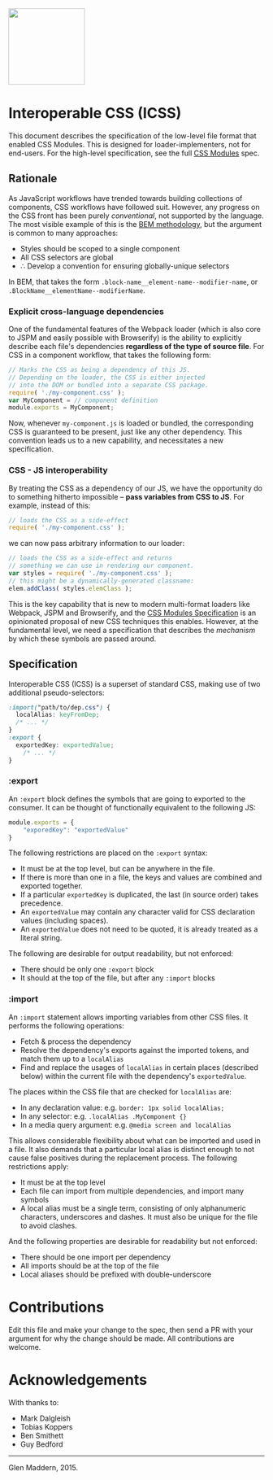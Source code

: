 <img src="https://raw.githubusercontent.com/css-modules/logos/master/css-modules-logo.png" width="150" height="150" />

# Interoperable CSS (ICSS)

This document describes the specification of the low-level file format that enabled CSS Modules. This is designed for loader-implementers, not for end-users. For the high-level specification, see the full [CSS Modules](https://github.com/css-modules/css-modules/blob/master/README.md) spec.

## Rationale

As JavaScript workflows have trended towards building collections of components, CSS workflows have followed suit. However, any progress on the CSS front has been purely *conventional*, not supported by the language. The most visible example of this is the [BEM methodology](http://csswizardry.com/2013/01/mindbemding-getting-your-head-round-bem-syntax/), but the argument is common to many approaches:

- Styles should be scoped to a single component
- All CSS selectors are global
- ∴ Develop a convention for ensuring globally-unique selectors

In BEM, that takes the form `.block-name__element-name--modifier-name`, or `.BlockName__elementName--modifierName`.

### Explicit cross-language dependencies

One of the fundamental features of the Webpack loader (which is also core to JSPM and easily possible with Browserify) is the ability to explicitly describe each file's dependencies **regardless of the type of source file**. For CSS in a component workflow, that takes the following form:

```js
// Marks the CSS as being a dependency of this JS.
// Depending on the loader, the CSS is either injected
// into the DOM or bundled into a separate CSS package.
require( './my-component.css' );
var MyComponent = // component definition
module.exports = MyComponent;
```

Now, whenever `my-component.js` is loaded or bundled, the corresponding CSS is guaranteed to be present, just like any other dependency. This convention leads us to a new capability, and necessitates a new specification.

### CSS - JS interoperability

By treating the CSS as a dependency of our JS, we have the opportunity do to something hitherto impossible – **pass variables from CSS to JS**. For example, instead of this:

```js
// loads the CSS as a side-effect
require( './my-component.css' );
```

we can now pass arbitrary information to our loader:

```js
// loads the CSS as a side-effect and returns
// something we can use in rendering our component.
var styles = require( './my-component.css' );
// this might be a dynamically-generated classname:
elem.addClass( styles.elemClass );
```

This is the key capability that is new to modern multi-format loaders like Webpack, JSPM and Browserify, and the [CSS Modules Specification](https://github.com/css-modules/css-modules/blob/master/README.md) is an opinionated proposal of new CSS techniques this enables. However, at the fundamental level, we need a specification that describes the *mechanism* by which these symbols are passed around.

## Specification

Interoperable CSS (ICSS) is a superset of standard CSS, making use of two additional pseudo-selectors:

```css
:import("path/to/dep.css") {
  localAlias: keyFromDep;
  /* ... */
}
:export {
  exportedKey: exportedValue;
	/* ... */
}
```

### :export

An `:export` block defines the symbols that are going to exported to the consumer. It can be thought of functionally equivalent to the following JS:

```js
module.exports = {
	"exporedKey": "exportedValue"
}
```

The following restrictions are placed on the `:export` syntax:

- It must be at the top level, but can be anywhere in the file.
- If there is more than one in a file, the keys and values are combined and exported together.
- If a particular `exportedKey` is duplicated, the last (in source order) takes precedence.
- An `exportedValue` may contain any character valid for CSS declaration values (including spaces).
- An `exportedValue` does not need to be quoted, it is already treated as a literal string.

The following are desirable for output readability, but not enforced:

- There should be only one `:export` block
- It should at the top of the file, but after any `:import` blocks

### :import

An `:import` statement allows importing variables from other CSS files. It performs the following operations:

- Fetch & process the dependency
- Resolve the dependency's exports against the imported tokens, and match them up to a `localAlias`
- Find and replace the usages of `localAlias` in certain places (described below) within the current file with the dependency's `exportedValue`.

The places within the CSS file that are checked for `localAlias` are:

- In any declaration value:
e.g. `border: 1px solid localAlias;`
- In any selector:
e.g. `.localAlias .MyComponent {}`
- In a media query argument:
e.g. `@media screen and localAlias`

This allows considerable flexibility about what can be imported and used in a file. It also demands that a particular local alias is distinct enough to not cause false positives during the replacement process. The following restrictions apply:

- It must be at the top level
- Each file can import from multiple dependencies, and import many symbols
- A local alias must be a single term, consisting of only alphanumeric characters, underscores and dashes. It must also be unique for the file to avoid clashes.

And the following properties are desirable for readability but not enforced:

- There should be one import per dependency
- All imports should be at the top of the file
- Local aliases should be prefixed with double-underscore

# Contributions

Edit this file and make your change to the spec, then send a PR with your argument for why the change should be made. All contributions are welcome.

# Acknowledgements

With thanks to:
- Mark Dalgleish
- Tobias Koppers
- Ben Smithett
- Guy Bedford

---

Glen Maddern, 2015.
